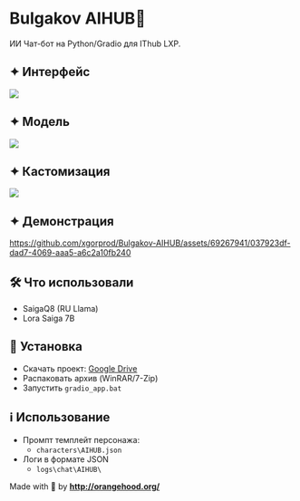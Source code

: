 # Bulgakov AIHUB🤖
ИИ Чат-бот на Python/Gradio для IThub LXP.
## ✦ Интерфейс 
<img src="https://github.com/xgorprod/Bulgakov-AIHUB/assets/69267941/a7b0d173-b6fe-4012-8f8f-bcfb3cac1760"></img>
## ✦ Модель
<img src="https://github.com/xgorprod/Bulgakov-AIHUB/assets/69267941/1fdcd935-55d3-456f-a78e-192243b3543d"></img>
## ✦ Кастомизация 
<img src="https://github.com/xgorprod/Bulgakov-AIHUB/assets/69267941/b06b95d1-effe-4e45-80a9-c9f015787c4f"></img>
## ✦ Демонстрация
https://github.com/xgorprod/Bulgakov-AIHUB/assets/69267941/037923df-dad7-4069-aaa5-a6c2a10fb240


## 🛠️ Что использовали
- SaigaQ8 (RU Llama)
- Lora Saiga 7B

## 📝 Установка
- Скачать проект: <a href="https://drive.google.com/drive/folders/1epzYmBIf3pjP9Xx8un6kJo1Wj9GWzm2C?usp=drive_link" target="_blank">Google Drive</a>
- Распаковать архив (WinRAR/7-Zip)
- Запустить `gradio_app.bat`

## ℹ️ Использование
- Промпт темплейт персонажа:
  - `characters\AIHUB.json`
- Логи в формате JSON
  - `logs\chat\AIHUB\`

Made with 🧡 by **http://orangehood.org/**
